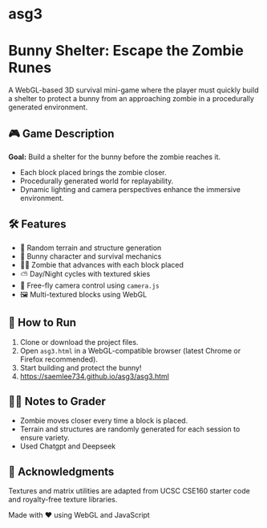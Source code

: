 # asg3
# Bunny Shelter: Escape the Zombie Runes

A WebGL-based 3D survival mini-game where the player must quickly build a shelter to protect a bunny from an approaching zombie in a procedurally generated environment.

## 🎮 Game Description

**Goal:** Build a shelter for the bunny before the zombie reaches it.  
- Each block placed brings the zombie closer.
- Procedurally generated world for replayability.
- Dynamic lighting and camera perspectives enhance the immersive environment.

## 🛠 Features

- 🧱 Random terrain and structure generation
- 🐰 Bunny character and survival mechanics
- 🧟‍♂️ Zombie that advances with each block placed
- ⛅ Day/Night cycles with textured skies
- 🎥 Free-fly camera control using `camera.js`
- 🖼️ Multi-textured blocks using WebGL

## 🚀 How to Run

1. Clone or download the project files.
2. Open `asg3.html` in a WebGL-compatible browser (latest Chrome or Firefox recommended).
3. Start building and protect the bunny!
4. https://saemlee734.github.io/asg3/asg3.html

## 👩‍💻 Notes to Grader
- Zombie moves closer every time a block is placed.
- Terrain and structures are randomly generated for each session to ensure variety.
- Used Chatgpt and Deepseek

## 📝 Acknowledgments
Textures and matrix utilities are adapted from UCSC CSE160 starter code and royalty-free texture libraries.

Made with ❤️ using WebGL and JavaScript

